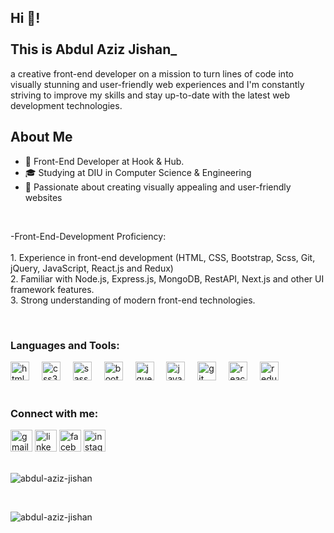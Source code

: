 <h2 align="left">Hi 👋!<br><br>This is Abdul Aziz Jishan_ </h2> <p>a creative front-end developer on a mission to turn lines of code into visually stunning and user-friendly web experiences and I'm constantly striving to improve my skills and stay up-to-date with the latest web development technologies.</p>

## About Me

- 💼 Front-End Developer at Hook & Hub.
- 🎓 Studying at DIU in Computer Science & Engineering
- 🌟 Passionate about creating visually appealing and user-friendly websites


</br>
<p align="left">-Front-End-Development Proficiency:<br><br>1. Experience in front-end development (HTML, CSS, Bootstrap, Scss, Git, jQuery, JavaScript, React.js and Redux)<br>2. Familiar with Node.js, Express.js, MongoDB, RestAPI, Next.js and other UI framework features.<br>3. Strong understanding of modern front-end technologies.</p>
</br>
<h3 align="left">Languages and Tools:</h3>
<div align="left">
  <img src="https://cdn.jsdelivr.net/gh/devicons/devicon/icons/html5/html5-original.svg" height="30" alt="html5 logo"  />
  <img width="12" />
  <img src="https://cdn.jsdelivr.net/gh/devicons/devicon/icons/css3/css3-original.svg" height="30" alt="css3 logo"  />
  <img width="12" />
  <img src="https://cdn.jsdelivr.net/gh/devicons/devicon/icons/sass/sass-original.svg" height="30" alt="sass logo"  />
  <img width="12" />
  <img src="https://cdn.jsdelivr.net/gh/devicons/devicon/icons/bootstrap/bootstrap-original.svg" height="30" alt="bootstrap logo"  />
  <img width="12" />
  <img src="https://cdn.jsdelivr.net/gh/devicons/devicon/icons/jquery/jquery-original.svg" height="30" alt="jquery logo"  />
  <img width="12" />
  <img src="https://cdn.jsdelivr.net/gh/devicons/devicon/icons/javascript/javascript-original.svg" height="30" alt="javascript logo"  />
  <img width="12" />
  <img src="https://cdn.jsdelivr.net/gh/devicons/devicon/icons/git/git-original.svg" height="30" alt="git logo"  />
  <img width="12" />
  <img src="https://cdn.jsdelivr.net/gh/devicons/devicon/icons/react/react-original.svg" height="30" alt="react logo"  />
  <img width="12" />
  <img src="https://cdn.jsdelivr.net/gh/devicons/devicon/icons/redux/redux-original.svg" height="30" alt="redux logo"  />
</div>


</br>
<h3 align="left">Connect with me:</h3>
<div align="left">
  <img src="https://img.shields.io/static/v1?message=Gmail&logo=gmail&label=&color=D14836&logoColor=white&labelColor=&style=for-the-badge" height="35" alt="gmail logo"  />
  <img src="https://img.shields.io/static/v1?message=LinkedIn&logo=linkedin&label=&color=0077B5&logoColor=white&labelColor=&style=for-the-badge" height="35" alt="linkedin logo"  />
  <img src="https://img.shields.io/static/v1?message=Facebook&logo=facebook&label=&color=1877F2&logoColor=white&labelColor=&style=for-the-badge" height="35" alt="facebook logo"  />
  <img src="https://img.shields.io/static/v1?message=Instagram&logo=instagram&label=&color=E4405F&logoColor=white&labelColor=&style=for-the-badge" height="35" alt="instagram logo"  />
</div>

  </br>
 <p><img align="center" src="https://github-readme-stats.vercel.app/api/top-langs?username=abdul-aziz-jishan&show_icons=true&locale=en&layout=compact" alt="abdul-aziz-jishan" /></p> 

</br>
<p><img align="center" src="https://github-readme-streak-stats.herokuapp.com/?user=abdul-aziz-jishan&" alt="abdul-aziz-jishan" /></p>
